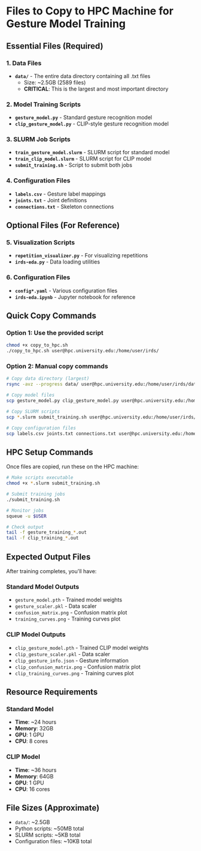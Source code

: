 # Files to Copy to HPC Machine for Gesture Model Training

## Essential Files (Required)

### 1. Data Files
- **`data/`** - The entire data directory containing all .txt files
  - Size: ~2.5GB (2589 files)
  - **CRITICAL**: This is the largest and most important directory

### 2. Model Training Scripts
- **`gesture_model.py`** - Standard gesture recognition model
- **`clip_gesture_model.py`** - CLIP-style gesture recognition model

### 3. SLURM Job Scripts
- **`train_gesture_model.slurm`** - SLURM script for standard model
- **`train_clip_model.slurm`** - SLURM script for CLIP model  
- **`submit_training.sh`** - Script to submit both jobs

### 4. Configuration Files
- **`labels.csv`** - Gesture label mappings
- **`joints.txt`** - Joint definitions
- **`connections.txt`** - Skeleton connections

## Optional Files (For Reference)

### 5. Visualization Scripts
- **`repetition_visualizer.py`** - For visualizing repetitions
- **`irds-eda.py`** - Data loading utilities

### 6. Configuration Files
- **`config*.yaml`** - Various configuration files
- **`irds-eda.ipynb`** - Jupyter notebook for reference

## Quick Copy Commands

### Option 1: Use the provided script
```bash
chmod +x copy_to_hpc.sh
./copy_to_hpc.sh user@hpc.university.edu:/home/user/irds/
```

### Option 2: Manual copy commands
```bash
# Copy data directory (largest)
rsync -avz --progress data/ user@hpc.university.edu:/home/user/irds/data/

# Copy model files
scp gesture_model.py clip_gesture_model.py user@hpc.university.edu:/home/user/irds/

# Copy SLURM scripts
scp *.slurm submit_training.sh user@hpc.university.edu:/home/user/irds/

# Copy configuration files
scp labels.csv joints.txt connections.txt user@hpc.university.edu:/home/user/irds/
```

## HPC Setup Commands

Once files are copied, run these on the HPC machine:

```bash
# Make scripts executable
chmod +x *.slurm submit_training.sh

# Submit training jobs
./submit_training.sh

# Monitor jobs
squeue -u $USER

# Check output
tail -f gesture_training_*.out
tail -f clip_training_*.out
```

## Expected Output Files

After training completes, you'll have:

### Standard Model Outputs
- `gesture_model.pth` - Trained model weights
- `gesture_scaler.pkl` - Data scaler
- `confusion_matrix.png` - Confusion matrix plot
- `training_curves.png` - Training curves plot

### CLIP Model Outputs  
- `clip_gesture_model.pth` - Trained CLIP model weights
- `clip_gesture_scaler.pkl` - Data scaler
- `clip_gesture_info.json` - Gesture information
- `clip_confusion_matrix.png` - Confusion matrix plot
- `clip_training_curves.png` - Training curves plot

## Resource Requirements

### Standard Model
- **Time**: ~24 hours
- **Memory**: 32GB
- **GPU**: 1 GPU
- **CPU**: 8 cores

### CLIP Model  
- **Time**: ~36 hours
- **Memory**: 64GB
- **GPU**: 1 GPU
- **CPU**: 16 cores

## File Sizes (Approximate)
- `data/`: ~2.5GB
- Python scripts: ~50MB total
- SLURM scripts: ~5KB total
- Configuration files: ~10KB total

